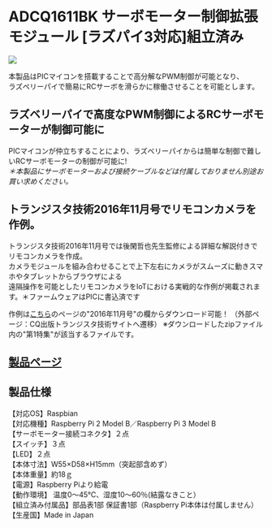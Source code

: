# ADCQ1611BK サーボモーター制御拡張モジュール [ラズパイ3対応]組立済み

![](https://bit-trade-one.co.jp/wp/wp-content/uploads/2016/09/d6149ef36bf4fb95047bfd6e55db8a01.png)

本製品はPICマイコンを搭載することで高分解なPWM制御が可能となり、  
ラズペリーパイで簡易にRCサーボを滑らかに稼働させることを可能とします。  

## ラズベリーパイで高度なPWM制御によるRCサーボモーターが制御可能に

PICマイコンが仲立ちすることにより、ラズベリーパイからは簡単な制御で難しいRCサーボモーターの制御が可能に!  
*＊本製品にサーボモーターおよび接続ケーブルなどは付属しておりません別途お買い求めください。*  

## トランジスタ技術2016年11月号でリモコンカメラを作例。

トランジスタ技術2016年11月号では後閑哲也先生監修による詳細な解説付きでリモコンカメラを作成。  
カメラモジュールを組み合わせることで上下左右にカメラがスムーズに動きスマホやタブレットからブラウザによる  
遠隔操作を可能としたリモコンカメラをIoTにおける実戦的な作例が掲載されます。＊ファームウェアはPICに書込済です
  
作例は[こちら](https://toragi.cqpub.co.jp/tabid/795/Default.html)のページの"2016年11月号"の欄からダウンロード可能！  （外部ページ：CQ出版トランジスタ技術サイトへ遷移）
※ダウンロードしたzipファイル内の"第1特集"が該当するファイルです。  

## [製品ページ](https://bit-trade-one.co.jp/product/module/adcq1611bp/)

## 製品仕様

【対応OS】Raspbian  
【対応機種】Raspberry Pi 2 Model B／Raspberry Pi 3 Model B  
【サーボモーター接続コネクタ】２点  
【スイッチ】３点  
【LED】２点  
【本体寸法】W55×D58×H15mm（突起部含めず）  
【本体重量】約18ｇ  
【電源】Raspberry Piより給電  
【動作環境】 温度0～45℃、湿度10～60％(結露なきこと）  
【組立済み付属品】部品表1部 保証書1部（Raspberry Pi本体は付属しません）  
【生産国】Made in Japan  
